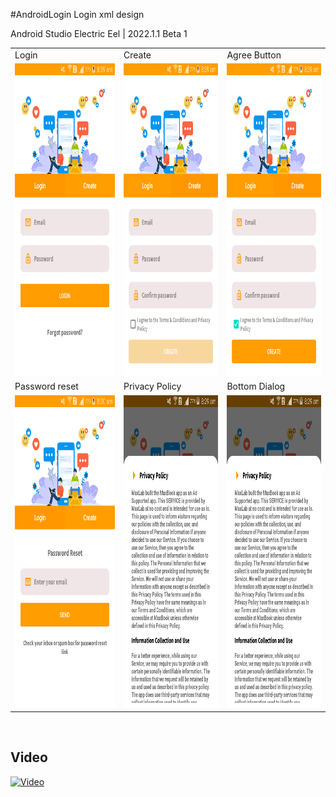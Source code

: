 #AndroidLogin
Login xml design


Android Studio Electric Eel | 2022.1.1 Beta 1

<table>
  <tr>
    <td>Login</td>
     <td>Create</td>
     <td>Agree Button</td>
  </tr>
  <tr>
    <td><img src="/app ss/Screenshot_2022-10-14-08-29-30.png" width=270 height=500></td>
    <td><img src="/app ss/Screenshot_2022-10-14-08-29-39.png" width=270 height=500></td>
    <td><img src="/app ss/Screenshot_2022-10-14-08-30-00.png" width=270 height=500></td>
  </tr>
    <tr>
    <td>Password reset</td>
     <td>Privacy Policy</td>
     <td>Bottom Dialog</td>
  </tr>
  <tr>
    <td><img src="/app ss/Screenshot_2022-10-14-08-30-09.png" width=270 height=500></td>
    <td><img src="/app ss/Screenshot_2022-10-14-08-29-50.png" width=270 height=500></td>
    <td><img src="/app ss/Screenshot_2022-10-14-08-29-50.png" width=270 height=500></td>
  </tr>
 </table>
 
 <br/>
<h2> Video </h2>

[![Video](https://img.youtube.com/vi/RWfsMC_Atww/hqdefault.jpg)](https://www.youtube.com/watch?v=RWfsMC_Atww)
<br/>

